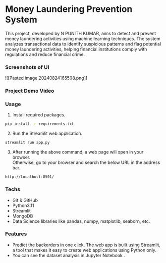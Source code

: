 
# Money Laundering Prevention System

This project, developed by N PUNITH KUMAR, aims to detect and prevent money laundering activities using machine learning techniques. The system analyzes transactional data to identify suspicious patterns and flag potential money laundering activities, helping financial institutions comply with regulations and reduce financial crime.
### Screenshots of UI

![[Pasted image 20240824165508.png]]

### Project Demo Video



### Usage

1. Install required packages.

```sh
pip install -r requirements.txt
```

2. Run the Streamlit web application.

```sh
streamlit run app.py
```

3. After running the above command, a web page will open in your browser.  
   Otherwise, go to your browser and search the below URL in the address bar.

```
http://localhost:8501/
```

### Techs

- Git & GitHub
- Python3.11
- Streamlit
- MongoDB
- Data Science libraries like pandas, numpy, matplotlib, seaborn, etc.

### Features

- Predict the backorders in one click. The web app is built using Streamlit, a tool that makes it easy to create web applications using Python only.
- You can see the dataset analysis in Jupyter Notebook .

